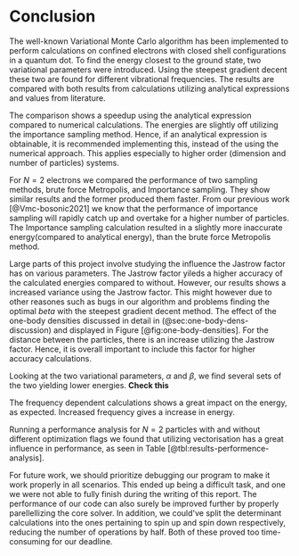 # Conclusion

<!-- Summarize what we have done--> 
The well-known Variational Monte Carlo algorithm has been implemented to perform calculations on confined electrons with closed shell configurations in a quantum dot. To find the energy closest to the ground state, two variational parameters were introduced. Using the steepest gradient decent these two are found for different vibrational frequencies. The results are compared with both results from calculations utilizing analytical expressions and values from literature. 

The comparison shows a speedup using the analytical expression compared to numerical calculations. The energies are slightly off utilizing the importance sampling method. Hence, if an analytical expression is obtainable, it is recommended implementing this, instead of the using the numerical approach. This applies especially to higher order (dimension and number of particles) systems. 

<!-- Say something about the different performance of Brute force vs. Importance sampling--> 
For $N = 2$ electrons we compared the performance of two sampling methods, brute force Metropolis, and Importance sampling. They show similar results and the former produced them faster. From our previous work [@Vmc-bosonic2021] we know that the performance of importance sampling will rapidly catch up and overtake for a higher number of particles. The Importance sampling calculation resulted in a slightly more inaccurate energy(compared to analytical energy), than the brute force Metropolis method. 

<!-- Effect of the Jastrow factor: particle distance, one-body density, energy --> 
Large parts of this project involve studying the influence the Jastrow factor has on various parameters. The Jastrow factor yileds a higher accuracy of the calculated energies compared to without. However, our results shows a increased variance using the Jastrow factor. This might however due to other reasones such as bugs in our algorithm and problems finding the optimal $beta$ with the steepest gradient decent method. The effect of the one-body densities discussed in detail in (@sec:one-body-dens-discussion) and displayed in Figure [@fig:one-body-densities]. For the distance between the particles, there is an increase utilizing the Jastrow factor. Hence, it is overall important to include this factor for higher accuracy calculations. 

<!-- Say something about the variational parameters (using two instead of one)--> 
Looking at the two variational parameters, $\alpha$ and $\beta$, we find several sets of the two yielding lower energies. **Check this**

<!-- Effect of the interaction/perturbation: energy, distance?,  one-body density if we have calculated it - this is maybe unnecessary--> 


<!-- Dependency of different frequencies --> 
The frequency dependent calculations shows a great impact on the energy, as expected. Increased frequency gives a increase in energy. 

<!-- Optimization --> 
Running a performance analysis for $N = 2$ particles with and without different optimization flags we found that utilizing vectorisation has a great influence in performance, as seen in Table [@tbl:results-performence-analysis]. 

<!-- Future work/improvements  - important --> 
For future work, we should prioritize debugging our program to make it work properly in all scenarios. This ended up being a difficult task, and one we were not able to fully finish during the writing of this report. The performance of our code can also surely be improved further by properly parellellizing the core solver. In addition, we could've split the determinant calculations into the ones pertaining to spin up and spin down respectively, reducing the number of operations by half. Both of these proved too time-consuming for our deadline.

